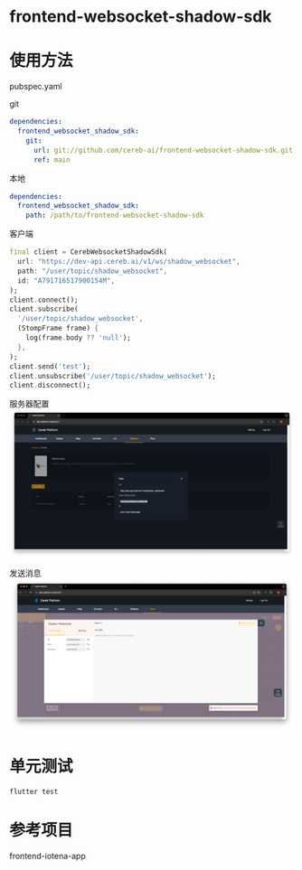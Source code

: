 # frontend-websocket-shadow-sdk

# 使用方法

pubspec.yaml

git

```yaml
dependencies:
  frontend_websocket_shadow_sdk:
    git:
      url: git://github.com/cereb-ai/frontend-websocket-shadow-sdk.git
      ref: main
```

本地

```yaml
dependencies:
  frontend_websocket_shadow_sdk:
    path: /path/to/frontend-websocket-shadow-sdk
```

客户端

```dart
final client = CerebWebsocketShadowSdk(
  url: "https://dev-api.cereb.ai/v1/ws/shadow_websocket",
  path: "/user/topic/shadow_websocket",
  id: "A791716517900154M",
);
client.connect();
client.subscribe(
  '/user/topic/shadow_websocket',
  (StompFrame frame) {
    log(frame.body ?? 'null');
  },
);
client.send('test');
client.unsubscribe('/user/topic/shadow_websocket');
client.disconnect();
```

服务器配置
![websocket](./server-config.png)

发送消息
![send message](./send-message.png)

# 单元测试

```shell
flutter test
```

# 参考项目

frontend-iotena-app

